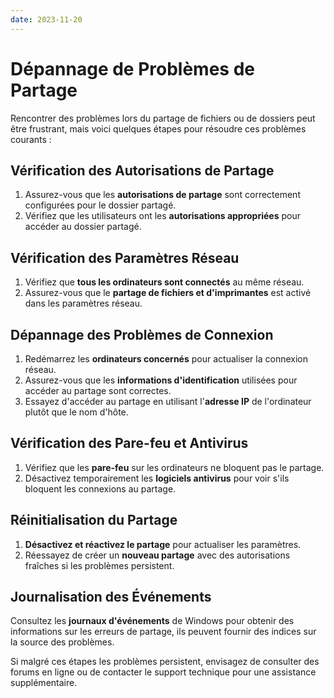 ```yaml
---
date: 2023-11-20
---
```

# Dépannage de Problèmes de Partage

Rencontrer des problèmes lors du partage de fichiers ou de dossiers peut être frustrant, mais voici quelques étapes pour résoudre ces problèmes courants :

## Vérification des Autorisations de Partage

1. Assurez-vous que les **autorisations de partage** sont correctement configurées pour le dossier partagé.
2. Vérifiez que les utilisateurs ont les **autorisations appropriées** pour accéder au dossier partagé.

## Vérification des Paramètres Réseau

1. Vérifiez que **tous les ordinateurs sont connectés** au même réseau.
2. Assurez-vous que le **partage de fichiers et d'imprimantes** est activé dans les paramètres réseau.

## Dépannage des Problèmes de Connexion

1. Redémarrez les **ordinateurs concernés** pour actualiser la connexion réseau.
2. Assurez-vous que les **informations d'identification** utilisées pour accéder au partage sont correctes.
3. Essayez d'accéder au partage en utilisant l'**adresse IP** de l'ordinateur plutôt que le nom d'hôte.

## Vérification des Pare-feu et Antivirus

1. Vérifiez que les **pare-feu** sur les ordinateurs ne bloquent pas le partage.
2. Désactivez temporairement les **logiciels antivirus** pour voir s'ils bloquent les connexions au partage.

## Réinitialisation du Partage

1. **Désactivez et réactivez le partage** pour actualiser les paramètres.
2. Réessayez de créer un **nouveau partage** avec des autorisations fraîches si les problèmes persistent.

## Journalisation des Événements

Consultez les **journaux d'événements** de Windows pour obtenir des informations sur les erreurs de partage, ils peuvent fournir des indices sur la source des problèmes.

Si malgré ces étapes les problèmes persistent, envisagez de consulter des forums en ligne ou de contacter le support technique pour une assistance supplémentaire.
